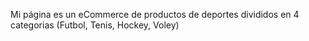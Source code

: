 Mi página es un eCommerce de productos de deportes divididos en 4 categorias (Futbol, Tenis, Hockey, Voley)